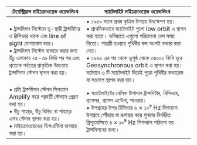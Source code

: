 | **টেরেস্ট্রিয়াল মাইক্রোওয়েভ ওয়েভলিংথ** | **স্যাটেলাইট মাইক্রোওয়েভ ওয়েভলিংথ** |
|------------------------------------------|-----------------------------------------|
| • ট্রান্সমিশন সিস্টেমে ভূ-স্থায়ী ট্রান্সমিটার ও রিসিভার থাকে এবং line of sight যোগাযোগ করে।<br>• ট্রান্সমিশন সিস্টেম ব্যবহার করার জন্য উঁচু এলাকায় ২৫-৩০ কিমি পর পর এবং প্রত্যেক পর্বতের প্রাকৃতিক উচ্চতায় ট্রান্সমিশন স্টেশন স্থাপন করা হয়। | • ১৯৫০ সালে প্রথম কৃত্রিম উপগ্রহ উৎক্ষেপণ হয়।<br>• প্রাথমিকভাবে স্যাটেলাইট গুলো low orbit এ স্থাপন করা হতো। ভবিষ্যতে এগুলো পরিচালনা বেশ সময় নিতো। সাশ্রয়ী হওয়ায় পৃথিবীর কম অংশই কভার করা যেত।<br>• ১৯৬০ এর পর থেকে ভূপৃষ্ঠ থেকে ৩৪০০০ কিমি দূরে Geosynchronous orbit এ স্থাপন করা হয়। বর্তমানে ৩ টি স্যাটেলাইট দিয়েই পুরো পৃথিবীর কভারেজ বা সংযোগ স্থাপন করা যায়। |
| • প্রতি ট্রান্সমিশন স্টেশন সিগন্যাল Amplify করে পরবর্তী স্টেশনে প্রেরণ করা হয়।<br>• উঁচু পাহাড়, উঁচু বিল্ডিং বা পাহাড়ে এসব স্টেশন স্থাপন করা হয়।<br>• মাইক্রোওয়েভের ডিশএন্টিনা ব্যবহার করা হয়। | • স্যাটেলাইটের বেসিক উপাদান ট্রান্সমিটার, রিসিভার, প্রসেসর, প্রসেস এন্টেনা, পাওয়ার।<br>• উপগ্রহের উপর রিসিভার ৬ × ১০⁹ Hz সিগন্যাল উপগ্রহে পৌঁছায় যা রূপান্তর করে পুনরায় নির্ধারিত ফ্রিকুয়েন্সিতে ৪ × ১০⁹ Hz সিগন্যাল পাঠানো হয় ট্রান্সমিশনের জন্য। |
